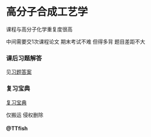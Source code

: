 # 高分子合成工艺学

课程与高分子化学重复度很高 

中间需要交1次课程论文 期末考试不难 但得多背 题目差距不大

### 课后习题解答

见[习题答案](./高分子合成工艺作业.pdf)

### 复习宝典

[复习宝典](./复习宝典.pdf)

仅搬运 侵权删除

#### @TTfish

